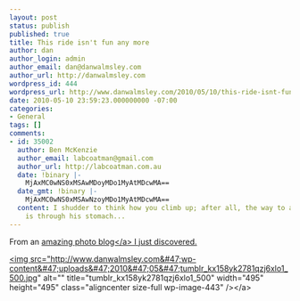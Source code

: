 ```yaml
---
layout: post
status: publish
published: true
title: This ride isn't fun any more
author: dan
author_login: admin
author_email: dan@danwalmsley.com
author_url: http://danwalmsley.com
wordpress_id: 444
wordpress_url: http://www.danwalmsley.com/2010/05/10/this-ride-isnt-fun-any-more/
date: 2010-05-10 23:59:23.000000000 -07:00
categories:
- General
tags: []
comments:
- id: 35002
  author: Ben McKenzie
  author_email: labcoatman@gmail.com
  author_url: http://labcoatman.com.au
  date: !binary |-
    MjAxMC0wNS0xMSAwMDoyMDo1MyAtMDcwMA==
  date_gmt: !binary |-
    MjAxMC0wNS0xMSAwNzoyMDo1MyAtMDcwMA==
  content: I shudder to think how you climb up; after all, the way to a Kong's heart
    is through his stomach...
---
```

From an <a href="http:&#47;&#47;riotclitshave.livejournal.com&#47;1739481.html">amazing photo blog<&#47;a> I just discovered.

<a href="http:&#47;&#47;www.danwalmsley.com&#47;wp-content&#47;uploads&#47;2010&#47;05&#47;tumblr_kx158yk2781qzj6xlo1_500.jpg"><img src="http:&#47;&#47;www.danwalmsley.com&#47;wp-content&#47;uploads&#47;2010&#47;05&#47;tumblr_kx158yk2781qzj6xlo1_500.jpg" alt="" title="tumblr_kx158yk2781qzj6xlo1_500" width="495" height="495" class="aligncenter size-full wp-image-443" &#47;><&#47;a>
